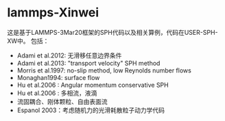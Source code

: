 # lammps-Xinwei
这是基于LAMMPS-3Mar20框架的SPH代码以及相关算例，代码在USER-SPH-XW中。
包括：
* Adami et al.2012: 无滑移任意边界条件
* Adami et al.2013: "transport velocity" SPH method
* Morris et al.1997: no-slip method, low Reynolds number flows
* Monaghan1994: surface flow
* Hu et al.2006 : Angular momentum conservative SPH
* Hu et al.2006 : 多相流，液滴
* 流固耦合、刚体颗粒、自由表面流
* Espanol 2003：考虑随机力的光滑耗散粒子动力学代码
